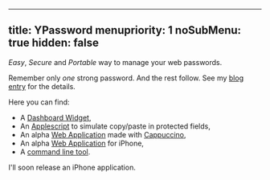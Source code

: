 ----- 
title: YPassword
menupriority: 1
noSubMenu: true
hidden: false
-----
_Easy_, _Secure_ and _Portable_ way to manage your web passwords.

Remember only _one_ strong password. And the rest follow.
See my [blog entry](/n3blog/en/blog/ypassword.html) for the details.

Here you can find:

 - A [Dashboard Widget](/n3blog/files/YPassword-1.6.zip),
 - An [Applescript](/n3blog/files/forcePaste.app.zip) to simulate copy/paste in protected fields,
 - An alpha [Web Application](/n3blog/en/softwares/ypassword/web/) made with [Cappuccino](http://cappuccino.org),
 - An alpha [Web Application](/n3blog/en/softwares/ypassword/iphoneweb/) for iPhone,
 - A [command line tool](/n3blog/files/getpass).


I'll soon release an iPhone application.
